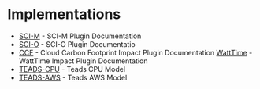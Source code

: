 # Implementations

* [SCI-M](./sci-m.md) - SCI-M Plugin Documentation
* [SCI-O](./sci-o.md) - SCI-O Plugin Documentatio
* [CCF](./ccf.md) - Cloud Carbon Footprint Impact Plugin Documentation
[WattTime](./watttime.md) - WattTime Impact Plugin Documentation
* [TEADS-CPU](./teads-cpu.md) - Teads CPU Model
* [TEADS-AWS](./teads-aws.md) - Teads AWS Model
